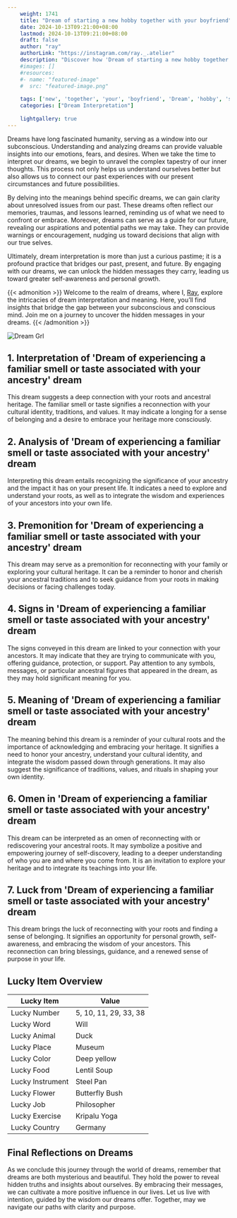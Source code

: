 ```yaml
---
    weight: 1741
    title: "Dream of starting a new hobby together with your boyfriend"  # Assuming 'title' column exists
    date: 2024-10-13T09:21:00+08:00
    lastmod: 2024-10-13T09:21:00+08:00
    draft: false
    author: "ray"
    authorLink: "https://instagram.com/ray._.atelier"
    description: "Discover how 'Dream of starting a new hobby together with your boyfriend' can interpret your future and uncover its significant meanings in your life."
    #images: []
    #resources:
    #- name: "featured-image"
    #  src: "featured-image.png"
    
    tags: ['new', 'together', 'your', 'boyfriend', 'Dream', 'hobby', 'starting', 'a', 'of', 'with']
    categories: ["Dream Interpretation"]
    
    lightgallery: true
---
```

    
Dreams have long fascinated humanity, serving as a window into our subconscious. Understanding and analyzing dreams can provide valuable insights into our emotions, fears, and desires. When we take the time to interpret our dreams, we begin to unravel the complex tapestry of our inner thoughts. This process not only helps us understand ourselves better but also allows us to connect our past experiences with our present circumstances and future possibilities.

By delving into the meanings behind specific dreams, we can gain clarity about unresolved issues from our past. These dreams often reflect our memories, traumas, and lessons learned, reminding us of what we need to confront or embrace. Moreover, dreams can serve as a guide for our future, revealing our aspirations and potential paths we may take. They can provide warnings or encouragement, nudging us toward decisions that align with our true selves.

Ultimately, dream interpretation is more than just a curious pastime; it is a profound practice that bridges our past, present, and future. By engaging with our dreams, we can unlock the hidden messages they carry, leading us toward greater self-awareness and personal growth.

{{< admonition >}}
Welcome to the realm of dreams, where I, [Ray](https://instagram.com/ray._.atelier), explore the intricacies of dream interpretation and meaning. Here, you’ll find insights that bridge the gap between your subconscious and conscious mind. Join me on a journey to uncover the hidden messages in your dreams.
{{< /admonition >}}

![Dream Grl](https://cdn.pixabay.com/photo/2017/11/02/03/35/gothic-2910057_1280.jpg "Dream Grl")

## 1. Interpretation of 'Dream of experiencing a familiar smell or taste associated with your ancestry' dream
 This dream suggests a deep connection with your roots and ancestral heritage. The familiar smell or taste signifies a reconnection with your cultural identity, traditions, and values. It may indicate a longing for a sense of belonging and a desire to embrace your heritage more consciously.

## 2. Analysis of 'Dream of experiencing a familiar smell or taste associated with your ancestry' dream
 Interpreting this dream entails recognizing the significance of your ancestry and the impact it has on your present life. It indicates a need to explore and understand your roots, as well as to integrate the wisdom and experiences of your ancestors into your own life.

## 3. Premonition for 'Dream of experiencing a familiar smell or taste associated with your ancestry' dream
 This dream may serve as a premonition for reconnecting with your family or exploring your cultural heritage. It can be a reminder to honor and cherish your ancestral traditions and to seek guidance from your roots in making decisions or facing challenges today.

## 4. Signs in 'Dream of experiencing a familiar smell or taste associated with your ancestry' dream
 The signs conveyed in this dream are linked to your connection with your ancestors. It may indicate that they are trying to communicate with you, offering guidance, protection, or support. Pay attention to any symbols, messages, or particular ancestral figures that appeared in the dream, as they may hold significant meaning for you.

## 5. Meaning of 'Dream of experiencing a familiar smell or taste associated with your ancestry' dream
 The meaning behind this dream is a reminder of your cultural roots and the importance of acknowledging and embracing your heritage. It signifies a need to honor your ancestry, understand your cultural identity, and integrate the wisdom passed down through generations. It may also suggest the significance of traditions, values, and rituals in shaping your own identity.

## 6. Omen in 'Dream of experiencing a familiar smell or taste associated with your ancestry' dream
 This dream can be interpreted as an omen of reconnecting with or rediscovering your ancestral roots. It may symbolize a positive and empowering journey of self-discovery, leading to a deeper understanding of who you are and where you come from. It is an invitation to explore your heritage and to integrate its teachings into your life.

## 7. Luck from 'Dream of experiencing a familiar smell or taste associated with your ancestry' dream
 This dream brings the luck of reconnecting with your roots and finding a sense of belonging. It signifies an opportunity for personal growth, self-awareness, and embracing the wisdom of your ancestors. This reconnection can bring blessings, guidance, and a renewed sense of purpose in your life.

## Lucky Item Overview
| Lucky Item          | Value              |
|---------------|--------------------|
| Lucky Number        | 5, 10, 11, 29, 33, 38  |
| Lucky Word          | Will |
| Lucky Animal        | Duck |
| Lucky Place         | Museum     |
| Lucky Color         | Deep yellow     |
| Lucky Food          | Lentil Soup      |
| Lucky Instrument    | Steel Pan |
| Lucky Flower        | Butterfly Bush    |
| Lucky Job           | Philosopher       |
| Lucky Exercise      | Kripalu Yoga  |
| Lucky Country       | Germany    |


##  Final Reflections on Dreams

As we conclude this journey through the world of dreams, remember that dreams are both mysterious and beautiful. They hold the power to reveal hidden truths and insights about ourselves. By embracing their messages, we can cultivate a more positive influence in our lives. Let us live with intention, guided by the wisdom our dreams offer. Together, may we navigate our paths with clarity and purpose.
